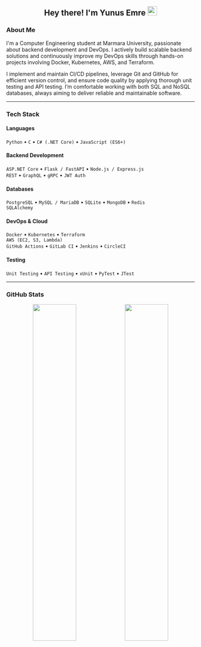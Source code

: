 <h2 align="center">Hey there! I'm Yunus Emre <img src="https://github.com/yunustechin/yunustechin/blob/master/Hi.gif" width="25"></h2>

### About Me

I'm a Computer Engineering student at Marmara University, passionate about backend development and DevOps. I actively build scalable backend solutions and continuously improve my DevOps skills through hands-on projects involving Docker, Kubernetes, AWS, and Terraform.

I implement and maintain CI/CD pipelines, leverage Git and GitHub for efficient version control, and ensure code quality by applying thorough unit testing and API testing. I’m comfortable working with both SQL and NoSQL databases, always aiming to deliver reliable and maintainable software.


---

### Tech Stack

#### Languages
`Python` • `C` • `C# (.NET Core)` • `JavaScript (ES6+)`

#### Backend Development
`ASP.NET Core` • `Flask / FastAPI` • `Node.js / Express.js`  
`REST` • `GraphQL` • `gRPC` • `JWT Auth`

#### Databases
`PostgreSQL` • `MySQL / MariaDB` • `SQLite` • `MongoDB` • `Redis`  
`SQLAlchemy`

#### DevOps & Cloud
`Docker` • `Kubernetes` • `Terraform`  
`AWS (EC2, S3, Lambda)`  
`GitHub Actions` • `GitLab CI` • `Jenkins` • `CircleCI`

#### Testing
`Unit Testing` • `API Testing` • `xUnit` • `PyTest` • `JTest`

---

### GitHub Stats

<p align="center">
  <img src="https://github-readme-stats.vercel.app/api?username=yunustechin&show_icons=true&theme=dark&count_private=true&hide_border=true" width="48%"/>
  <img src="https://github-readme-stats.vercel.app/api/top-langs/?username=yunustechin&layout=compact&theme=dark&hide_border=true" width="48%"/>
</p>
